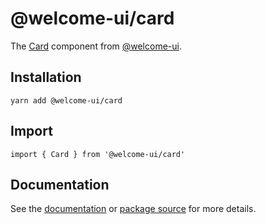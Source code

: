 # @welcome-ui/card

The [Card](http://welcome-ui.com/components/card) component from [@welcome-ui](http://welcome-ui.com).

## Installation

    yarn add @welcome-ui/card

## Import

    import { Card } from '@welcome-ui/card'

## Documentation

See the [documentation](http://welcome-ui.com/components/card) or [package source](https://github.com/WTTJ/welcome-ui/tree/master/packages/Card) for more details.
